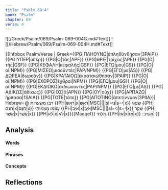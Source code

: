 ```yaml
---
title: "Psalm 69:4"
book: "Psalm"
chapter: 69
verse: 4
---
```

![[/Greek/Psalm/069/Psalm-069-004G.md#Text]]
![[/Hebrew/Psalm/069/Psalm-069-004H.md#Text]]

{{Infobox Psalm/Verse |
Greek={{PG|ΠΛΗΘΥΝΩ|ἐπληθύνθησαν|3PAIP}} {{PG|ΥΠΕΡ|ὑπὲρ}} {{PG|Ο|τὰς|APF}} {{PG|ΘΡΙΞ|τρίχας|APF}} {{PG|Ο|τῆς|GSF}} {{PG|ΚΕΦΑΛΗ|κεφαλῆς|GSF}} {{PG|ΕΓΩ|μου|GS}} {{PG|Ο|οἱ|NPM}} {{PG|ΜΙΣΕΩ|μισοῦντές|PAP/NPM}} {{PG|ΕΓΩ|με|AS}} {{PG|ΔΩΡΕΑ|δωρεάν}} {{PG|ΚΡΑΤΑΙΟΩ|ἐκραταιώθησαν|3PAIP}} {{PG|Ο|οἱ|NPM}} {{PG|ΕΧΘΡΟΣ|ἐχθροί|NPM}} {{PG|ΕΓΩ|μου|GS}} {{PG|Ο|οἱ|NPM}} {{PG|ΕΚΔΙΩΚΩ|ἐκδιώκοντές|PAP/NPM}} {{PG|ΕΓΩ|με|AS}} {{PG|ΑΔΙΚΩΣ|ἀδίκως}} {{PG|ΟΣ|ἃ|APN}} {{PG|ΟΥ|οὐχ}} {{PG|ΑΡΠΑΖΩ|ἥρπασα|1SAIA}} {{PG|ΤΟΤΕ|τότε}} {{PG|ΑΠΟΤΙΝΩ|ἀπετίννυον|3PIIA}}|
Hebrew=@
רַבּוּ
מִשַּׂעֲרוֹת
{{PH|ראש|x|רֹאשִׁ|MSC||||sl=ני|s=י|x}}
שֹׂנְאַי
{{PH|חנם|x|חִנָּם|x}}
עָצְמוּ
מַצְמִיתַי
{{PH|אֹיֵב|x|אֹיְבַ|MSC||||sl=ני|s=י|x}}
שֶׁקֶר
{{PH|אֲשֶׁר|x|אֲשֶׁר|x}} {{PH|לא|x|לֹא|x}}{{Maqqef}}
גָזַלְתִּי
{{PH|אָז|x|אָז|x}}
אָשִׁיב
׃|
}}

## Analysis

#### Words

#### Phrases

#### Concepts

## Reflections
